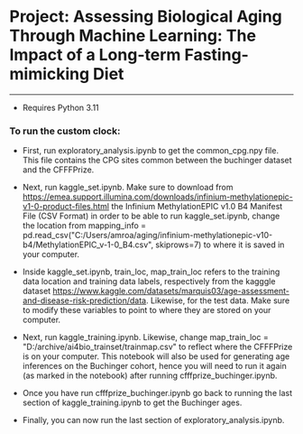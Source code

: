 # Project: Assessing Biological Aging Through Machine Learning: The Impact of a Long-term Fasting-mimicking Diet
------------------------------------------------------------------

* Requires Python 3.11

### To run the custom clock:

- First, run exploratory_analysis.ipynb to get the common_cpg.npy file. This file contains the CPG sites common between the buchinger dataset and the CFFFPrize.

- Next, run kaggle_set.ipynb. Make sure to download from https://emea.support.illumina.com/downloads/infinium-methylationepic-v1-0-product-files.html the Infinium MethylationEPIC v1.0 B4 Manifest File (CSV Format) in order to be able to run kaggle_set.ipynb, change the location from mapping_info = pd.read_csv("C:/Users/amroa/aging/infinium-methylationepic-v10-b4/MethylationEPIC_v-1-0_B4.csv", skiprows=7) to where it is saved in your computer. 

- Inside kaggle_set.ipynb, train_loc, map_train_loc refers to the training data location and training data labels, respectively from the kagggle dataset https://www.kaggle.com/datasets/marquis03/age-assessment-and-disease-risk-prediction/data. Likewise, for the test data. Make sure to modify these variables to point to where they are stored on your computer. 

- Next, run kaggle_training.ipynb. Likewise, change map_train_loc = "D:/archive/ai4bio_trainset/trainmap.csv" to reflect where the CFFFPrize is on your computer. This notebook will also be used for generating age inferences on the Buchinger cohort, hence you will need to run it again (as marked in the notebook) after running cfffprize_buchinger.ipynb.

- Once you have run cfffprize_buchinger.ipynb go back to running the last section of kaggle_training.ipynb to get the Buchinger ages. 

- Finally, you can now run the last section of exploratory_analysis.ipynb. 